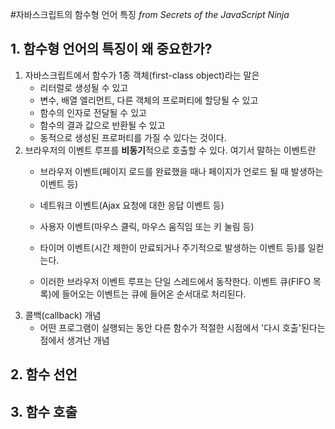 #자바스크립트의 함수형 언어 특징
_from Secrets of the JavaScript Ninja_

## 1. 함수형 언어의 특징이 왜 중요한가?
1. 자바스크립트에서 함수가 1종 객체(first-class object)라는 말은
    - 리터럴로 생성될 수 있고
    - 변수, 배열 엘리먼트, 다른 객체의 프로퍼티에 할당될 수 있고
    - 함수의 인자로 전달될 수 있고
    - 함수의 결과 값으로 반환될 수 있고
    - 동적으로 생성된 프로퍼티를 가질 수 있다는 것이다.
2. 브라우저의 이벤트 루프를 **비동기**적으로 호출할 수 있다. 여기서 말하는 이벤트란
    - 브라우저 이벤트(페이지 로드를 완료했을 때나 페이지가 언로드 될 때 발생하는 이벤트 등)
    - 네트워크 이벤트(Ajax 요청에 대한 응답 이벤트 등)
    - 사용자 이벤트(마우스 클릭, 마우스 움직임 또는 키 눌림 등)
    - 타이머 이벤트(시간 제한이 만료되거나 주기적으로 발생하는 이벤트 등)를 일컫는다.
    
    - 이러한 브라우저 이벤트 루프는 단일 스레드에서 동작한다. 이벤트 큐(FIFO 목록)에 들어오는 이벤트는 큐에 들어온 순서대로 처리된다.
3. 콜백(callback) 개념
    - 어떤 프로그램이 실행되는 동안 다른 함수가 적절한 시점에서 '다시 호출'된다는 점에서 생겨난 개념


## 2. 함수 선언

## 3. 함수 호출
